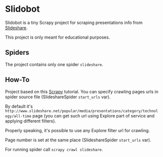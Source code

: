 Slidobot
======

Slidobot is a tiny Scrapy project for scraping presentations info from [Slideshare](www.slideshare.net).

This project is only meant for educational purposes.

Spiders
-----
The project contains only one spider `slideshare`.

How-To
-----
Project based on this [Scrapy](http://doc.scrapy.org/en/latest/intro/tutorial.html) tutorial.
You can specify crawling pages urls in spider source file (SlideshareSpider `start_urls` var).

By default it's `http://www.slideshare.net/popular/media/presentations/category/technology/all-time` page
(you can get such url using Explore part of service and applying different filters).

Properly speaking, it's possible to use any Explore filter url for crawling.

Page number is set at the same place (SlideshareSpider `start_urls` var).

For running spider call `scrapy crawl slideshare`.
